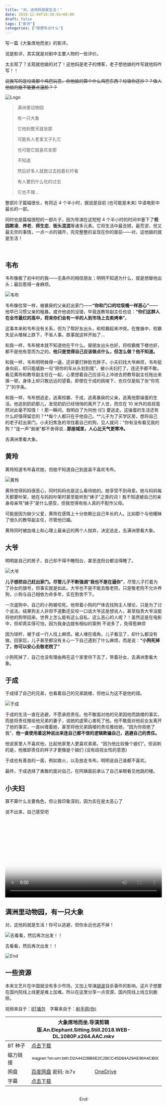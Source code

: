 ```yaml
---
title: "对，这他妈就是生活！"
date: 2018-12-04T18:58:01+08:00
draft: false
tags: ["影评"]
categories: ["随便写点什么"]
---
```

<!-- 
![](https://mogeko.github.io/blog-images/r/038/)
<span class="spoiler" ></span>
&emsp;&emsp;
 -->



写一篇《大象席地而坐》的影评。

说是影评，其实就是对剧中主要人物的一些评价。

太主观了？主观就他娘的对了！这他妈是老子的博客，老子想他娘的咋写就他妈咋写！！

<span class="spoiler" ><del>说我写的是垃圾那个鸡巴玩意，你他娘的算个什么鸡巴东西？垃圾你还抄？？做人他娘的能不能要点逼脸？？</del></span>

![Logo](https://mogeko.github.io/blog-images/r/038/logo.jpg)

> 满洲里动物园
> 
> 有一只大象
> 
> 它他妈整天就坐那
> 
> 可能有人老拿叉子扎它
> 
> 也可能它就喜欢坐那
> 
> 不知道
> 
> 然后好多人就跑过去抱着栏杆看
> 
> 有人要扔什么吃的过去
> 
> 它也不理…

整部片子篇幅很长，有将近 4 个半小时，据说是目前 (也可能是未来) 华语电影中最长的一部。

同时也是篇幅很短的一部片子，因为导演在这短短 4 个半小时的时间中塞下了**校园欺凌**、**养老**、**师生恋**、**街头混混**等诸多元素。它将生活中最丑陋，最荒谬，但又最无奈的事情，一点一点的铺开，完完整整的呈现在你的面前——对，这他娘的就是生活！

<br>

## 韦布

韦布像极了初中时的我——无条件的相信朋友；明明不知道为什么，就是想替他出头；最后惹得一身麻烦。

![韦布](https://mogeko.github.io/blog-images/r/038/weibu.jpg)

韦布像往常一样，被暴戾的父亲赶出家门——**“你和门口的垃圾桶一样恶心”**——他早已习惯父亲的粗暴。或许他说的没错，毕竟连教导副主任也说：**“你们这群人在全市最烂的高中，将来你们会有一半的人到市场上去卖烤串”**。

这事本来和韦布没有关系，但为了帮好友出头，和校霸起来冲突。在推搡中，校霸失足从楼梯上跌下，不省人事。故事就这样开始了…

和我一样，韦布根本就不知道他在干什么。替朋友出头也好，将校霸推下楼也好，都不是他有意而为之的。**他只是觉得自己应该做点什么，但怎么做？他不知道。**

和我一样，韦布明明耸得一逼，还非要打肿脸充胖子。小夫妇找大爷麻烦，韦布挺身向前，却只能威胁一句“把你的车从头划到尾”，被小夫妇打了，连还手都不敢。看见黄玲和教导副主任在一起，心里想着自己应该马上冲进去把教导副主任拖出来揍一顿，身体上却只敢远远的望着。即使在于成的挑唆下，也仅仅是贴了张“你完了”的字条。

和我一样，韦布想逃走，逃离校霸、于成，逃离暴戾的父亲，逃离他那操蛋的生活。他逃到奶奶那儿，发现奶奶已经悄悄的离开了人世，而住在 10 米外的叔叔竟然对此毫不知情！！那一瞬间，我明白了为何他 (们) 要逃走。这操蛋的生活还有什么好值得留恋的？**每个人都只在乎他自己。**儿子为了买学区房，想将自己的老子赶出家门。小夫妇焦急的寻找着自己的狗，见人就问：“你有没有看见我的狗？”连一声“谢谢”都不舍得说…**那座城里，人心比天气更寒冷。**

去满洲里看大象。

## 黄玲

黄玲知道韦布喜欢她，但她不知道自己到底喜不喜欢韦布。

![黄玲](https://mogeko.github.io/blog-images/r/038/huangling.jpg)

黄玲觉得妈妈很恶心，同时妈妈也是这么看待她的。她享受不到母爱。她与妈妈每天都要吵架，她在与妈妈吵架时甚至能听到“婊子”之类的词！我不知道被自己的亲身母亲骂“婊子”是什么感受，但我觉得有些人真的不配作父母。

可能是因为缺少父爱，黄玲在感情上十分依赖比自己年长的人。比如那个与他暧昧了很久的教导副主任，尽管他已婚。

黄玲同时被血缘上和心理上最亲近的两个人抛弃，决定逃走，去满洲里看大象。

## 大爷

明明是自己的房子，自己却不得不睡阳台，甚至连阳台都没得睡了。

![大爷](https://mogeko.github.io/blog-images/r/038/daye.jpg)

**儿子想把自己赶出家门。**尽管儿子不断强调**“我也不是在逼你”**，尽管儿子打着为了孙女的旗号，但事实就是如此。大爷也不是不能去敬老院，只是敬老院不允许养狗，小狗与自己相依为命多年，实在割舍不下。

一次遛狗中，自己的小狗被咬死。他带着小狗的尸体去找狗主人理论，只是为了讨个说法。结果狗主人非但不道歉还反咬一口说大爷这是想讹人，甚至指责大爷没能将他的狗带回来。世界上怎么能有这么自私，这么恶心的人呢？！虽然这是在电影中，但却真实得可怕，因为我身边就有相似的案例 <span class="spoiler" >不说多了，免得惹麻烦</span>

因为球杆，被于成一行人找上麻烦。被人堵在墙角，儿子看见了，却什么都没有做。回家后，儿子甚至都没有关心一下自己遇到了什么麻烦，而是说：**“小狗死掉了，你可以安心去敬老院了”**

小狗死掉了，自己也没有理由再在这个家里待下去了，带着孙女，去满洲里看大象。

## 于成

于成绿了自己的兄弟，也看着自己的兄弟跳楼，但他认为这不是他的错。

![于成](https://mogeko.github.io/blog-images/r/038/yucheng.jpg)

于成的生活一直在逃避，不愿承担责任。他不敢面对他的兄弟因他而跳楼的事实，而是将责任推给他兄弟的妻子，说她的虚荣心害死了他。他不敢面对他前女友离开了他的事实，一直纠缠着她，甚至将他兄弟跳楼的责任推给她，“因为你拒绝了我”，**他一直使用着这种说出来连自己都不信的逻辑欺骗自己，逃避自己的责任。**

他说家里人不喜欢他，比起他家里人更喜欢弟弟，“因为他比较像个娘们”。但讽刺的是，他推卸责任的样子才更像是个娘们 (没有歧视女性的意思)

于成也有善良的一面，例如救火，以及放走韦布。明明说自己谁都不喜欢。

最终，于成选择了勇敢的面对自己，在阿姨面前承认了自己亲眼看见他跳的楼。

## 小夫妇

算不算什么主要角色，但让我印象深刻，因为实在是太恶心了

说不出来，自己感受吧

<video controls="controls" poster="https://mogeko.github.io/blog-images/r/038/part_1.png" style="width:100%">
    <source src="https://f.cangg.cn:82/data/20181271757419987.mp4" type="video/mp4">
    <source src="https://mogeko.github.io/blog-images/r/038/part_1.mp4" type="video/mp4">
    Your browser does not support the video tag.
</video>


## 满洲里动物园，有一只大象

对，这他妈就是生活！你可以逃避，但你永远也逃不掉！

![去看看，然后再次出发！！](https://f.cangg.cn:82/data/20181271750119486.gif)

去看看，然后再次出发！！



![End](https://mogeko.github.io/blog-images/r/038/end.jpg)

## 一些资源

本来文艺片在中国就没有多少市场，又加上导演[胡波](https://zh.wikipedia.org/wiki/%E8%83%A1%E6%B3%A2)自杀事件的影响，这片子想要在国内院线上线更是难上加难。所以在这里分享一点资源，国内院线上线立刻删除。

视频来自于：[BT骚包](http://btsbao.com/thread-1173.htm)&emsp;字幕来自于：[射手网(伪)](https://2.assrt.net/xml/sub/622/622794.xml)

<!-- **大象席地而坐.导演剪辑版.An.Elephant.Sitting.Still.2018.WEB-DL.1080P.x264.AAC.mkv** -->

<!-- BT 种子：[点击下载](https://github.com/Mogeko/blog-commits/releases/download/038/An.Elephant.Sitting.Still.2018.WEB-DL.1080P.x264.AAC.Mandarin-FFansWEB.torrent) -->

<!-- 磁力链接：<input type="text" name="magnet" value="magnet:?xt=urn:btih:D2A4422BB6E2C2BCC45D84A29AE90A4CB0C1ADC7" style="width: 65%"> -->

<!-- 网盘：[百度网盘](https://pan.baidu.com/s/1Zgs0TeDlykeDCDakFatnxg) 密码: ib7x&emsp;&emsp;[OneDrive](https://jxjjxy-my.sharepoint.com/:v:/g/personal/mogeko_m_odmail_cn/EdMnslO3HbVIqTGWQhpyqIwBhS8OPw56jd0_kb4zolsBOw?e=DWm9Tk) -->


<!-- 字幕：[点击下载](https://github.com/Mogeko/blog-commits/releases/download/038/An.Elephant.Sitting.Still.2018.srt) -->

<table>
    <thead>
        <tr>
            <th colspan="3" style="padding-left: 40px;padding-right: 40px;">大象席地而坐.导演剪辑版.An.Elephant.Sitting.Still.2018.WEB-DL.1080P.x264.AAC.mkv</th>
        </tr>
    </thead>
    <tbody>
        <tr>
            <td width="60">BT 种子</td>
            <td colspan="2"><a href="https://github.com/Mogeko/blog-commits/releases/download/038/An.Elephant.Sitting.Still.2018.WEB-DL.1080P.x264.AAC.Mandarin-FFansWEB.torrent" rel="nofollow noreferrer" target="_blank">点击下载</a></td>
        </tr>
        <tr>
            <td width="60">磁力链接</td>
            <td colspan="2"><input type="text" name="magnet" value="magnet:?xt=urn:btih:D2A4422BB6E2C2BCC45D84A29AE90A4CB0C1ADC7" style="border:0; width: 100%"></td>
        </tr>
        <tr>
            <td width="60">网盘</td>
            <td><a href="https://pan.baidu.com/s/1Zgs0TeDlykeDCDakFatnxg" rel="nofollow noreferrer" target="_blank">百度网盘</a> 密码: ib7x</td>
            <td><a href="https://jxjjxy-my.sharepoint.com/:v:/g/personal/mogeko_m_odmail_cn/EdMnslO3HbVIqTGWQhpyqIwBhS8OPw56jd0_kb4zolsBOw?e=DWm9Tk" rel="nofollow noreferrer" target="_blank">OneDrive</a> &emsp;&emsp;&emsp;&emsp;&emsp;</td>
        </tr>
        <tr>
            <td>字幕</td>
            <td colspan="2"><a href="https://github.com/Mogeko/blog-commits/releases/download/038/An.Elephant.Sitting.Still.2018.srt" rel="nofollow noreferrer" target="_blank">点击下载</a></td>
        </tr>
    </tbody>
</table>




<br>

<center>  ·End·  </center>